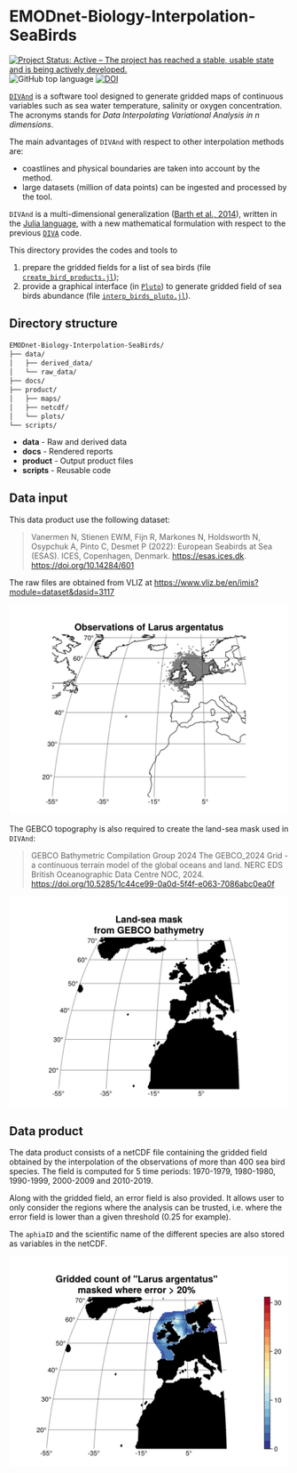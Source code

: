 # EMODnet-Biology-Interpolation-SeaBirds

[![Project Status: Active – The project has reached a stable, usable state and is being actively developed.](https://www.repostatus.org/badges/latest/active.svg)](https://www.repostatus.org/#active)
![GitHub top language](https://img.shields.io/github/languages/top/gher-uliege/EMODnet-Biology-Interpolation-SeaBirds)
[![DOI](https://zenodo.org/badge/655615590.svg)](https://doi.org/10.5281/zenodo.15174401)

[`DIVAnd`](https://github.com/gher-uliege/DIVAnd.jl) is a software tool designed to generate gridded maps of continuous variables such as sea water temperature, salinity or oxygen concentration. The acronyms stands for _Data Interpolating Variational Analysis in n dimensions_.

 The main advantages of `DIVAnd` with respect to other interpolation methods are:
* coastlines and physical boundaries are taken into account by the method.
* large datasets (million of data points) can be ingested and processed by the tool.

`DIVAnd` is a multi-dimensional generalization ([Barth et al., 2014](https://dx.doi.org/10.5194/gmd-7-225-2014)), written in the [Julia language](https://julialang.org/), with a new mathematical formulation with respect to the previous [`DIVA`](https://github.com/gher-ulg/DIVA) code.

This directory provides the codes and tools to
1. prepare the gridded fields for a list of sea birds (file [`create_bird_products.jl`](scrips/create_bird_products.jl));
2. provide a graphical interface (in [`Pluto`](https://plutojl.org/)) to generate gridded field of sea birds abundance (file [`interp_birds_pluto.jl`](scrips/create_bird_products_pluto.jl)).

## Directory structure

```
EMODnet-Biology-Interpolation-SeaBirds/
├── data/
│   ├── derived_data/
│   └── raw_data/
├── docs/
├── product/
│   ├── maps/
│   ├── netcdf/
│   └── plots/
└── scripts/
```

* **data** - Raw and derived data
* **docs** - Rendered reports
* **product** - Output product files
* **scripts** - Reusable code


## Data input

This data product use the following dataset:

> Vanermen N, Stienen EWM, Fijn R, Markones N, Holdsworth N, Osypchuk A, Pinto C, Desmet P (2022): European Seabirds at Sea (ESAS). ICES, Copenhagen, Denmark. https://esas.ices.dk. https://doi.org/10.14284/601

The raw files are obtained from VLIZ at https://www.vliz.be/en/imis?module=dataset&dasid=3117

![Distribution of the Larus argentatus](./product/plots/observation_map_Larus_argentatus.png)

The GEBCO topography is also required to create the land-sea mask used in `DIVAnd`:
> GEBCO Bathymetric Compilation Group 2024 The GEBCO_2024 Grid - a continuous terrain model of the global oceans and land. NERC EDS British Oceanographic Data Centre NOC, 2024. https://doi.org/10.5285/1c44ce99-0a0d-5f4f-e063-7086abc0ea0f

![Land-sea mask constructed using the GEBCO topography](./product/plots/landsea_mask.png)

## Data product

The data product consists of a netCDF file containing the gridded field obtained by the interpolation of the observations of more than 400 sea bird species. The field is computed for 5 time periods: 1970-1979, 1980-1980, 1990-1999, 2000-2009 and 2010-2019.

Along with the gridded field, an error field is also provided. It allows user to only consider the regions where the analysis can be trusted, i.e. where the error field is lower than a given threshold (0.25 for example).

The `aphiaID` and the scientific name of the different species are also stored as variables in the netCDF.

![Gridded field for Larus argentatus](./product/plots/gridded_field_Larus_argentatus.png)